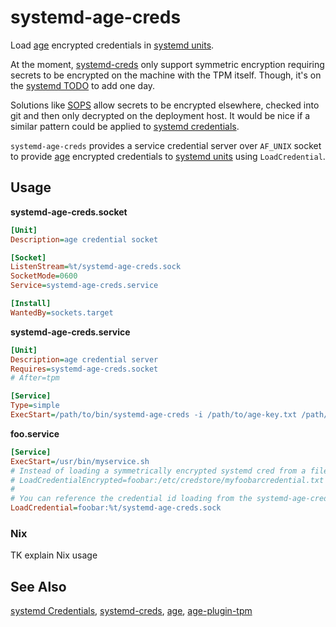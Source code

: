 # systemd-age-creds

Load [age](https://github.com/FiloSottile/age) encrypted credentials in [systemd units](https://www.freedesktop.org/software/systemd/man/latest/systemd.unit.html).

At the moment, [systemd-creds](https://www.freedesktop.org/software/systemd/man/latest/systemd-creds.html) only support symmetric encryption requiring secrets to be encrypted on the machine with the TPM itself. Though, it's on the [systemd TODO](https://github.com/systemd/systemd/blob/e8fb0643c1bea626d5f5e880c3338f32705fd46d/TODO#L990-L1000) to add one day.

Solutions like [SOPS](https://github.com/getsops/sops) allow secrets to be encrypted elsewhere, checked into git and then only decrypted on the deployment host. It would be nice if a similar pattern could be applied to [systemd credentials](https://systemd.io/CREDENTIALS/).

`systemd-age-creds` provides a service credential server over `AF_UNIX` socket to provide [age](https://github.com/FiloSottile/age) encrypted credentials to [systemd units](https://www.freedesktop.org/software/systemd/man/latest/systemd.unit.html) using `LoadCredential`.

## Usage

**systemd-age-creds.socket**

```ini
[Unit]
Description=age credential socket

[Socket]
ListenStream=%t/systemd-age-creds.sock
SocketMode=0600
Service=systemd-age-creds.service

[Install]
WantedBy=sockets.target
```

**systemd-age-creds.service**

```ini
[Unit]
Description=age credential server
Requires=systemd-age-creds.socket
# After=tpm

[Service]
Type=simple
ExecStart=/path/to/bin/systemd-age-creds -i /path/to/age-key.txt /path/to/secrets
```

**foo.service**

```ini
[Service]
ExecStart=/usr/bin/myservice.sh
# Instead of loading a symmetrically encrypted systemd cred from a file,
# LoadCredentialEncrypted=foobar:/etc/credstore/myfoobarcredential.txt
#
# You can reference the credential id loading from the systemd-age-creds socket.
LoadCredential=foobar:%t/systemd-age-creds.sock
```

### Nix

TK explain Nix usage

## See Also

[systemd Credentials](https://systemd.io/CREDENTIALS/), [systemd-creds](https://www.freedesktop.org/software/systemd/man/latest/systemd-creds.html), [age](https://github.com/FiloSottile/age), [age-plugin-tpm](https://github.com/Foxboron/age-plugin-tpm)
